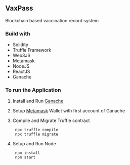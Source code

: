## VaxPass
Blockchain based vaccination record system

### Build with
- Solidity
- Truffle Framework
- Web3JS
- Metamask
- NodeJS
- ReactJS
- Ganache

### To run the Application
1. Install and Run [Ganache](https://trufflesuite.com/ganache/index.html)
2. Setup [Metamask](https://metamask.io) Wallet with first account of Ganache
3. Compile and Migrate Truffle contract

        npx truffle compile
        npx truffle migrate

4. Setup and Run Node

        npm install
        npm start